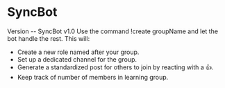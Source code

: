 # SyncBot

Version -- SyncBot v1.0 
Use the command !create groupName and let the bot handle the rest. This will:
- Create a new role named after your group.
- Set up a dedicated channel for the group.
- Generate a standardized post for others to join by reacting with a 👍.
- Keep track of number of members in learning group.
